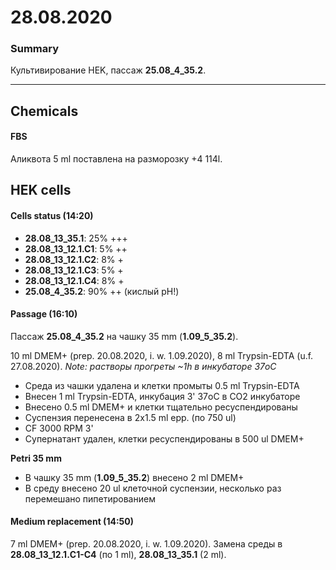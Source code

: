 28.08.2020
==========

### Summary
Культивирование HEK, пассаж **25.08_4_35.2**.

--- 

## Chemicals
#### FBS
Аликвота 5 ml поставлена на разморозку +4 114l.


## HEK cells
#### Cells status (14:20)
- **28.08_13_35.1**: 25% +++
- **28.08_13_12.1.С1**: 5% ++
- **28.08_13_12.1.С2**: 8% +
- **28.08_13_12.1.С3**: 5% +
- **28.08_13_12.1.С4**: 8% +
- **25.08_4_35.2**: 90% ++ (кислый pH!)

#### Passage (16:10)
Пассаж **25.08_4_35.2** на чашку 35 mm (**1.09_5_35.2**).

10 ml DMEM+ (prep. 20.08.2020, i. w. 1.09.2020), 8 ml Trypsin-EDTA (u.f. 27.08.2020).
*Note: растворы прогреты \~1h в инкубаторе 37oC*

- Среда из чашки удалена и клетки промыты 0.5 ml Trypsin-EDTA
- Внесен 1 ml Trypsin-EDTA, инкубация 3' 37oC в CO2 инкубаторе
- Внесено 0.5 ml DMEM+ и клетки тщательно ресуспендированы
- Суспензия перенесена в 2x1.5 ml epp. (по 750 ul)
- CF 3000 RPM 3'
- Супернатант удален, клетки ресуспендированы в 500 ul DMEM+

**Petri 35 mm**
- В чашку 35 mm (**1.09_5_35.2**) внесено 2 ml DMEM+
- В среду внесено 20 ul клеточной суспензии, несколько раз перемешано пипетированием


#### Medium replacement (14:50)
7 ml DMEM+ (prep. 20.08.2020, i. w. 1.09.2020).
Замена среды в **28.08_13_12.1.C1-С4** (по 1 ml), **28.08_13_35.1** (2 ml). 